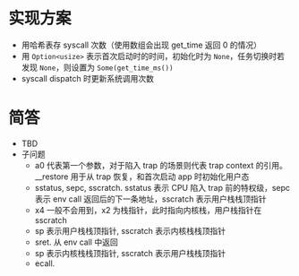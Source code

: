 # 实现方案
* 用哈希表存 syscall 次数（使用数组会出现 get_time 返回 0 的情况）
* 用 `Option<usize>` 表示首次启动时的时间，初始化时为 `None`，任务切换时若发现 `None`，则设置为 `Some(get_time_ms())`
* syscall dispatch 时更新系统调用次数

# 简答
* TBD
* 子问题
    * a0 代表第一个参数，对于陷入 trap 的场景则代表 trap context 的引用。__restore 用于从 trap 恢复，和首次启动 app 时初始化用户态
    * sstatus, sepc, sscratch. sstatus 表示 CPU 陷入 trap 前的特权级，sepc 表示 env call 返回后的下一条地址，sscratch 表示用户栈栈顶指针
    * x4 一般不会用到，x2 为栈指针，此时指向内核栈，用户栈指针在 sscratch
    * sp 表示用户栈栈顶指针, sscratch 表示内核栈栈顶指针
    * sret. 从 env call 中返回
    * sp 表示内核栈栈顶指针, sscratch 表示用户栈栈顶指针
    * ecall.